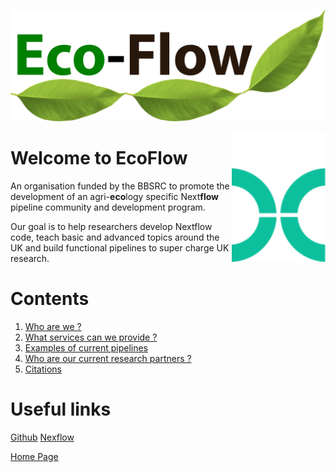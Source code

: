 ![logo](./bitmap2.png)

<img align="right" width="150" src="./img/nextflowlogoTopmargin.png" />

# Welcome to EcoFlow

An organisation funded by the BBSRC to promote the development of an agri-**eco**logy specific Next**flow** pipeline community and development program.

Our goal is to help researchers develop Nextflow code, teach basic and advanced topics around the UK and build functional pipelines to super charge UK research.



# Contents

1. [Who are we ?](about.md)
2. [What services can we provide ?](services.md)
3. [Examples of current pipelines](pipelines.md)
4. [Who are our current research partners ?](partners.md)
5. [Citations](citations.md)

# Useful links

[Github](https://github.com/Eco-Flow/Eco-Flow.github.io)
[Nexflow](https://www.nextflow.io/)



[Home Page](home.md)
